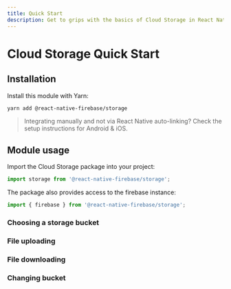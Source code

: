 ```yaml
---
title: Quick Start
description: Get to grips with the basics of Cloud Storage in React Native Firebase
---
```


# Cloud Storage Quick Start

## Installation

Install this module with Yarn:

```bash
yarn add @react-native-firebase/storage
```

> Integrating manually and not via React Native auto-linking? Check the setup instructions for <Anchor version group href="/android">Android</Anchor> & <Anchor version group href="/ios">iOS</Anchor>.

## Module usage

Import the Cloud Storage package into your project:

```js
import storage from '@react-native-firebase/storage';
```

The package also provides access to the firebase instance:

```js
import { firebase } from '@react-native-firebase/storage';
```

### Choosing a storage bucket

### File uploading

### File downloading

### Changing bucket
